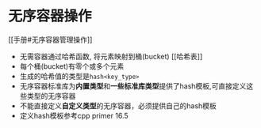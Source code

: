 # 无序容器操作

[[手册#无序容器管理操作]]

- 无需容器通过哈希函数, 将元素映射到桶(bucket)
  [[哈希表]]
- 每个桶(bucket)有零个或多个元素
- 生成的哈希值的类型是`hash<key_type>`
- 无序容器标准库为**内置类型**和**一些标准库类型**提供了hash模板,可直接定义这些类型的无序容器
- 不能直接定义**自定义类型**的无序容器，必须提供自己的hash模板
- 定义hash模板参考cpp primer 16.5
